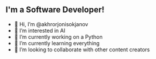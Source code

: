 ## I'm a Software Developer!
- 👋 Hi, I’m @akhrorjonisokjanov
- 👀 I’m interested in AI
- 🌱 I’m currently working on a Python
- 🌱 I’m currently learning everything
- 💞️ I’m looking to collaborate with other content creators



<!---
akhrorjonisokjanov/akhrorjonisokjanov is a ✨ special ✨ repository because its `README.md` (this file) appears on your GitHub profile.
You can click the Preview link to take a look at your changes.
--->
